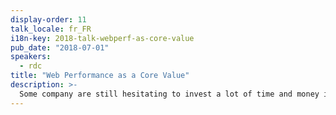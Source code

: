 ```yaml
---
display-order: 11
talk_locale: fr_FR
i18n-key: 2018-talk-webperf-as-core-value
pub_date: "2018-07-01"
speakers:
  - rdc
title: "Web Performance as a Core Value"
description: >-
  Some company are still hesitating to invest a lot of time and money into Web Performance because the matter is highly technical and the gains are neither obvious nor guaranteed. Let me show you how how the "Rue Du Commerce" webperf journey started from a purely technical project to an important indicator the whole company is now looking at. We will discuss the methodology, the tooling, the challenges we faced and the excellent results we had.
---
```

